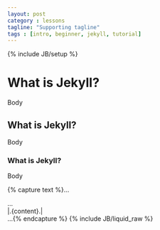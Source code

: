 ```yaml
---
layout: post
category : lessons
tagline: "Supporting tagline"
tags : [intro, beginner, jekyll, tutorial]
---
```

{% include JB/setup %}

# What is Jekyll?

Body

## What is Jekyll?

Body

### What is Jekyll?

Body



{% capture text %}...
<body>
  <div id="sidebar"> ... </div>
  <div id="main">
    |.{content}.|
  </div>
</body>
...{% endcapture %}
{% include JB/liquid_raw %}